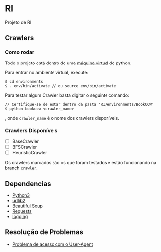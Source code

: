 # RI
Projeto de RI

## Crawlers

### Como rodar
Todo o projeto está dentro de uma [máquina virtual](https://www.digitalocean.com/community/tutorials/how-to-install-python-3-and-set-up-a-local-programming-environment-on-ubuntu-20-04) de python.

Para entrar no ambiente virtual, execute:
```
$ cd environments
$ . env/bin/activate // ou source env/bin/activate
```

Para testar algum Crawler basta digitar o seguinte comando:
```
// Certifique-se de estar dentro da pasta 'RI/environments/BookCCW'
$ python bookccw <crawler_name>
```
, onde `crawler_name` é o nome dos crawlers disponíveis.

### Crawlers Disponíveis
- [ ] BaseCrawler
- [ ] BFSCrawler
- [ ] HeuristicCrawler

Os crawlers marcados são os que foram testados e estão funcionando na branch `crawler`.


## Dependencias 

* [Python3](https://www.python.org/)
* [urllib2](https://docs.python.org/3/howto/urllib2.html)
* [Beautiful Soup](https://www.crummy.com/software/BeautifulSoup/bs4/doc/)
* [Requests](https://docs.python-requests.org/en/latest/)
* [logging](https://docs.python.org/3/library/logging.html)

## Resolução de Problemas

* [Problema de acesso com o User-Agent](https://stackoverflow.com/questions/62599036/python-requests-is-slow-and-takes-very-long-to-complete-http-or-https-request)
